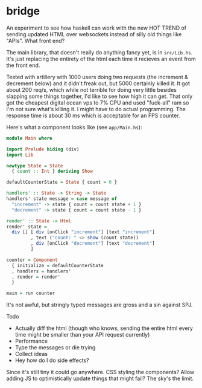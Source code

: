 # bridge

An experiment to see how haskell can work with the new HOT TREND of sending updated HTML over websockets instead of silly old things like "APIs".  What front end?

The main library, that doesn't really do anything fancy yet, is in `src/Lib.hs`.  It's just replacing the entirety of the html each time it recieves an event from the front end.

Tested with artillery with 1000 users doing two requests (the increment & decrement below) and it didn't freak out, but 5000 certainly killed it.  It got about 200 req/s, which while not terrible for doing very little besides slapping some things together, I'd like to see how high it can get.  That only got the cheapest digital ocean vps to 7% CPU and used "fuck-all" ram so I'm not sure what's killing it.  I might have to do actual programming.  The response time is about 30 ms which is acceptable for an FPS counter.

Here's what a component looks like (see `app/Main.hs`):

```haskell
module Main where

import Prelude hiding (div)
import Lib

newtype State = State
  { count :: Int } deriving Show

defaultCounterState = State { count = 0 }

handlers' :: State -> String -> State
handlers' state message = case message of
  "increment" -> state { count = count state + 1 }
  "decrement" -> state { count = count state - 1 }

render' :: State -> Html
render' state =
  div [] [ div [onClick "increment"] [text "increment"]
         , text ("count: " <> show (count state))
         , div [onClick "decrement"] [text "decrement"]
         ]

counter = Component
  { initialize = defaultCounterState
  , handlers = handlers'
  , render = render'
  }

main = run counter
```

It's not awful, but stringly typed messages are gross and a sin against SPJ.  

Todo
* Actually diff the html (though who knows, sending the entire html every time might be smaller than your API request currently)
* Performance
* Type the messages or die trying
* Collect ideas
* Hey how do I do side effects?

Since it's still tiny it could go anywhere.  CSS styling the components?  Allow adding JS to optimistically update things that might fail?  The sky's the limit.
